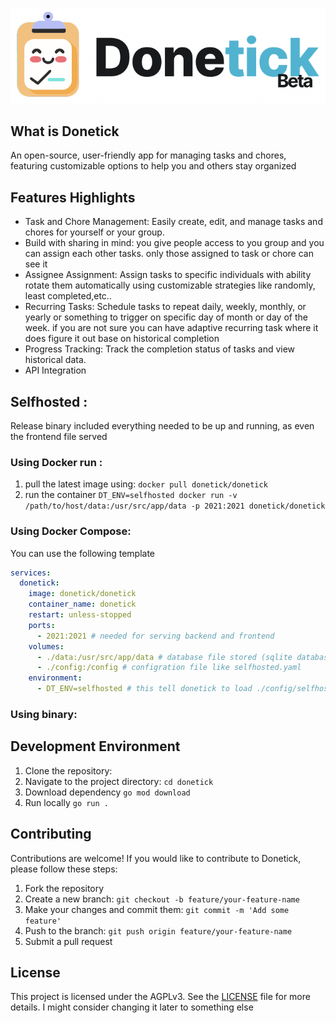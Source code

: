 
![Logo](assets/logo.png)
## What is Donetick
An open-source, user-friendly app for managing tasks and chores, featuring customizable options to help you and others stay organized

## Features Highlights
- Task and Chore Management: Easily create, edit, and manage tasks and chores for yourself or your group.
- Build with sharing in mind: you give people access to you group and you can assign each other tasks. only those assigned to task or chore can see it
- Assignee Assignment: Assign tasks to specific individuals with ability rotate them automatically using customizable strategies like randomly, least completed,etc..
- Recurring Tasks: Schedule tasks to repeat daily, weekly, monthly, or yearly or something to trigger on specific day of month or day of the week. if you are not sure you can have adaptive recurring task where it does figure it out base on historical completion 
- Progress Tracking: Track the completion status of tasks and view historical data.
- API Integration 


## Selfhosted : 
Release binary included everything needed to be up and running, as even the frontend file served 
### Using Docker run :
1. pull the latest image using: `docker pull donetick/donetick`
2. run the container `DT_ENV=selfhosted docker run -v /path/to/host/data:/usr/src/app/data -p 2021:2021 donetick/donetick`


### Using Docker Compose:
You can use the following template 
```yaml
services:
  donetick:
    image: donetick/donetick
    container_name: donetick
    restart: unless-stopped
    ports:
      - 2021:2021 # needed for serving backend and frontend
    volumes:
      - ./data:/usr/src/app/data # database file stored (sqlite database)
      - ./config:/config # configration file like selfhosted.yaml
    environment:
      - DT_ENV=selfhosted # this tell donetick to load ./config/selfhosted.yaml for the configuration file

```

### Using binary:


## Development Environment 
1. Clone the repository:
2. Navigate to the project directory: `cd donetick`
3. Download dependency `go mod download`
4. Run locally `go run .`


## Contributing
Contributions are welcome! If you would like to contribute to Donetick, please follow these steps:
1. Fork the repository
2. Create a new branch: `git checkout -b feature/your-feature-name`
3. Make your changes and commit them: `git commit -m 'Add some feature'`
4. Push to the branch: `git push origin feature/your-feature-name`
5. Submit a pull request


## License
This project is licensed under the AGPLv3. See the [LICENSE](LICENSE) file for more details. I might consider changing it later to something else



